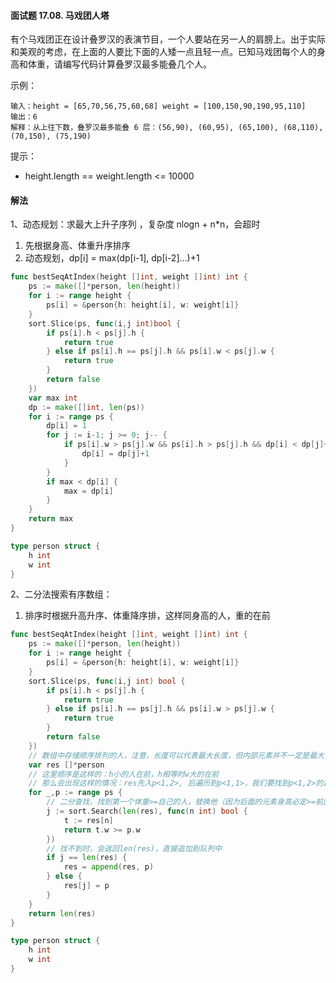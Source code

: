 #### 面试题 17.08. 马戏团人塔
有个马戏团正在设计叠罗汉的表演节目，一个人要站在另一人的肩膀上。出于实际和美观的考虑，在上面的人要比下面的人矮一点且轻一点。已知马戏团每个人的身高和体重，请编写代码计算叠罗汉最多能叠几个人。

示例：
```
输入：height = [65,70,56,75,60,68] weight = [100,150,90,190,95,110]
输出：6
解释：从上往下数，叠罗汉最多能叠 6 层：(56,90), (60,95), (65,100), (68,110), (70,150), (75,190)
```
提示：
- height.length == weight.length <= 10000

#### 解法
1、动态规划：求最大上升子序列 ，复杂度 nlogn + n*n，会超时
1. 先根据身高、体重升序排序
2. 动态规划，dp[i] = max(dp[i-1], dp[i-2]...)+1
```go
func bestSeqAtIndex(height []int, weight []int) int {
    ps := make([]*person, len(height))
    for i := range height {
        ps[i] = &person{h: height[i], w: weight[i]}
    }
    sort.Slice(ps, func(i,j int)bool {
        if ps[i].h < ps[j].h {
            return true
        } else if ps[i].h == ps[j].h && ps[i].w < ps[j].w {
            return true
        }
        return false
    })
    var max int
    dp := make([]int, len(ps))
    for i := range ps {
        dp[i] = 1
        for j := i-1; j >= 0; j-- {
            if ps[i].w > ps[j].w && ps[i].h > ps[j].h && dp[i] < dp[j]+1 {
                dp[i] = dp[j]+1
            }
        }
        if max < dp[i] {
            max = dp[i]
        }
    }
    return max 
}

type person struct {
    h int
    w int
}
```
2、二分法搜索有序数组：
1. 排序时根据升高升序、体重降序排，这样同身高的人，重的在前
```go
func bestSeqAtIndex(height []int, weight []int) int {
    ps := make([]*person, len(height))
    for i := range height {
        ps[i] = &person{h: height[i], w: weight[i]}
    }
    sort.Slice(ps, func(i,j int) bool {
		if ps[i].h < ps[j].h {
			return true
		} else if ps[i].h == ps[j].h && ps[i].w > ps[j].w {
			return true
		}
		return false
	})
    // 数组中存储顺序排列的人，注意，长度可以代表最大长度，但内部元素并不一定是最大长度时的排列顺序
	var res []*person
	// 这里顺序是这样的：h小的人在前，h相等时w大的在前
	// 那么会出现这样的情况：res先入p<1,2>, 后遍历到p<1,1>，我们要找到p<1,2>的idx，然后拿p<1,1>覆盖他
	for _,p := range ps {
        // 二分查找，找到第一个体重>=自己的人，替换他（因为后面的元素身高必定>=前面的元素）
		j := sort.Search(len(res), func(n int) bool {
			t := res[n]
			return t.w >= p.w 
		})
		// 找不到时，会返回len(res)，直接追加到队列中
		if j == len(res) {
			res = append(res, p)
		} else {
			res[j] = p
		}
	}
	return len(res)
}

type person struct {
    h int
    w int
}
```